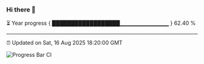 ### Hi there 👋

⏳ Year progress { ██████████████████▁▁▁▁▁▁▁▁▁▁▁▁ } 62.40 %

---

⏰ Updated on Sat, 16 Aug 2025 18:20:00 GMT

![Progress Bar CI](https://github.com/liununu/liununu/workflows/Progress%20Bar%20CI/badge.svg)
